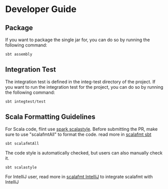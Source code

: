 # Developer Guide

## Package
If you want to package the single jar for, you can do so by running the following command:
```
sbt assembly
```

## Integration Test
The integration test is defined in the integ-test directory of the project. If you want to run the integration test for the project, you 
can do so by running the following command:
```
sbt integtest/test
```

## Scala Formatting Guidelines

For Scala code, flint use [spark scalastyle](https://github.com/apache/spark/blob/master/scalastyle-config.xml). Before submitting the PR, 
make sure to use "scalafmtAll" to format the code. read more in [scalafmt sbt](https://scalameta.org/scalafmt/docs/installation.html#sbt)
```
sbt scalafmtAll
```
The code style is automatically checked, but users can also manually check it.
```
sbt scalastyle
```
For IntelliJ user, read more in [scalafmt IntelliJ](https://scalameta.org/scalafmt/docs/installation.html#intellij) to integrate 
scalafmt with IntelliJ
